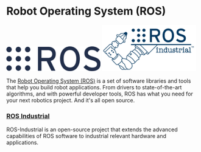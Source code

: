 # Robot Operating System (ROS)

<img src="../img/ros.png" width=49%><a> </a><img src="../img/rosindustrial.png" width=49%>

The [Robot Operating System (ROS)](https://www.ros.org/) is a set of software libraries and tools that help you build robot applications. From drivers to state-of-the-art algorithms, and with powerful developer tools, ROS has what you need for your next robotics project. And it's all open source.



###  [ROS Industrial](https://rosindustrial.org/)

ROS-Industrial is an open-source project that extends the advanced capabilities of ROS software to industrial relevant hardware and applications.